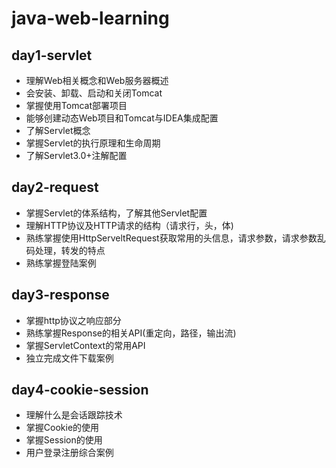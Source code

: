 # java-web-learning

## day1-servlet

- 理解Web相关概念和Web服务器概述
- 会安装、卸载、启动和关闭Tomcat
- 掌握使用Tomcat部署项目
- 能够创建动态Web项目和Tomcat与IDEA集成配置
- 了解Servlet概念
- 掌握Servlet的执行原理和生命周期
- 了解Servlet3.0+注解配置



## day2-request

- 掌握Servlet的体系结构，了解其他Servlet配置
- 理解HTTP协议及HTTP请求的结构（请求行，头，体)
- 熟练掌握使用HttpServeltRequest获取常用的头信息，请求参数，请求参数乱码处理，转发的特点
- 熟练掌握登陆案例

## day3-response

- 掌握http协议之响应部分
- 熟练掌握Response的相关API(重定向，路径，输出流)
- 掌握ServletContext的常用API
- 独立完成文件下载案例

## day4-cookie-session

- 理解什么是会话跟踪技术
- 掌握Cookie的使用
- 掌握Session的使用
- 用户登录注册综合案例

